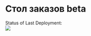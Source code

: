 # Стол заказов beta

Status of Last Deployment:<br>
<img src="https://github.com/yam86rus/gazFoodSpringBootClient3/workflows/My-GitHubActions/badge.svg?branch=master"><br>


